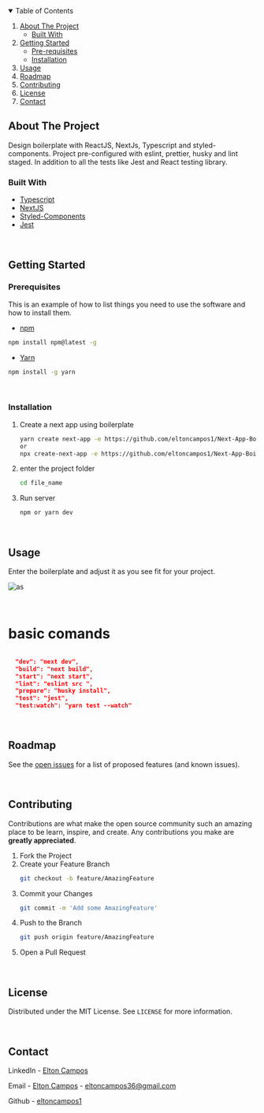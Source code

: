 <!-- TABLE OF CONTENTS -->
<details open="open">
  <summary>Table of Contents</summary>
  <ol>
    <li>
      <a href="#about-the-project">About The Project</a>
      <ul>
        <li><a href="#built-with">Built With</a></li>
      </ul>
    </li>
    <li>
      <a href="#getting-started">Getting Started</a>
      <ul>
        <li><a href="#prerequisites">Pre-requisites</a></li>
        <li><a href="#installation">Installation</a></li>
      </ul>
    </li>
    <li><a href="#usage">Usage</a></li>
    <li><a href="#roadmap">Roadmap</a></li>
    <li><a href="#contributing">Contributing</a></li>
    <li><a href="#license">License</a></li>
    <li><a href="#contact">Contact</a></li>
  </ol>
</details>

## About The Project


Design boilerplate with ReactJS, NextJs, Typescript and styled-components.
Project pre-configured with eslint, prettier, husky and lint staged. In addition to all the tests like Jest and React testing library.


### Built With

- [Typescript](https://www.typescriptlang.org)
- [NextJS](https://nextjs.org)
- [Styled-Components](https://styled-components.com)
- [Jest](https://jestjs.io)


<br/>



<!-- GETTING STARTED -->

## Getting Started


### Prerequisites

This is an example of how to list things you need to use the software and how to install them.

- [npm](https://www.npmjs.com)

```sh
npm install npm@latest -g
```

- [Yarn](https://classic.yarnpkg.com/en/docs/install/#windows-stable)

```sh
npm install -g yarn
```

<br/>


### Installation

1. Create a next app using boilerplate

   ```sh
   yarn create next-app -e https://github.com/eltoncampos1/Next-App-Boilerplate
   or
   npx create-next-app -e https://github.com/eltoncampos1/Next-App-Boilerplate


   ```

2. enter the project folder
   ```sh
   cd file_name
   ```

3. Run server
   ```sh
   npm or yarn dev
   ```

<br/>


## Usage

Enter the boilerplate and adjust it as you see fit for your project.

![as](https://user-images.githubusercontent.com/56568406/110221811-04ce4100-7ead-11eb-85ae-c0734672226e.PNG)


<br/>


# basic comands

```json

  "dev": "next dev",
  "build": "next build",
  "start": "next start",
  "lint": "eslint src ",
  "prepare": "husky install",
  "test": "jest",
  "test:watch": "yarn test --watch"

```


<br/>


<!-- ROADMAP -->

## Roadmap

See the [open issues](https://github.com/eltoncampos1/Next-App-Boilerplate/issues) for a list of proposed features (and known issues).

<br/>



<!-- CONTRIBUTING -->

## Contributing

Contributions are what make the open source community such an amazing place to be learn, inspire, and create. Any contributions you make are **greatly appreciated**.

1. Fork the Project
2. Create your Feature Branch
   ```sh
   git checkout -b feature/AmazingFeature
   ```
3. Commit your Changes
   ```sh
   git commit -m 'Add some AmazingFeature'
   ```
4. Push to the Branch
   ```sh
   git push origin feature/AmazingFeature
   ```
5. Open a Pull Request

<br/>


<!-- LICENSE -->
## License

Distributed under the MIT License. See `LICENSE` for more information.

<br/>

## Contact




LinkedIn - [Elton Campos](https://www.linkedin.com/in/elton-campos-074015164/)


Email - [Elton Campos](eltoncampos36@gmail.com) - eltoncampos36@gmail.com


Github - [eltoncampos1](https://github.com/eltoncampos1)
